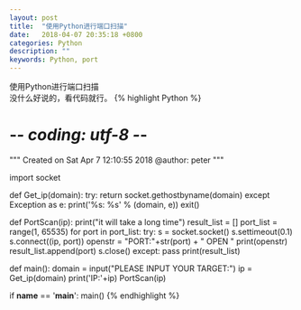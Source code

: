 ```yaml
---
layout: post
title:  "使用Python进行端口扫描"
date:   2018-04-07 20:35:18 +0800
categories: Python
description: ""
keywords: Python, port
---
```

使用Python进行端口扫描  
没什么好说的，看代码就行。
{% highlight Python %}
# -*- coding: utf-8 -*-
"""
Created on Sat Apr  7 12:10:55 2018
@author: peter
"""

import socket


def Get_ip(domain):
    try:
        return socket.gethostbyname(domain)
    except Exception as e:
        print('%s: %s' % (domain, e))
        exit()


def PortScan(ip):
    print("it will take a long time")
    result_list = []
    port_list = range(1, 65535)
    for port in port_list:
        try:
            s = socket.socket()
            s.settimeout(0.1)
            s.connect((ip, port))
            openstr = "PORT:"+str(port) + " OPEN "
            print(openstr)
            result_list.append(port)
            s.close()
        except:
            pass
    print(result_list)


def main():
    domain = input("PLEASE INPUT YOUR TARGET:")
    ip = Get_ip(domain)
    print('IP:'+ip)
    PortScan(ip)


if __name__ == '__main__':
    main()
{% endhighlight %}
